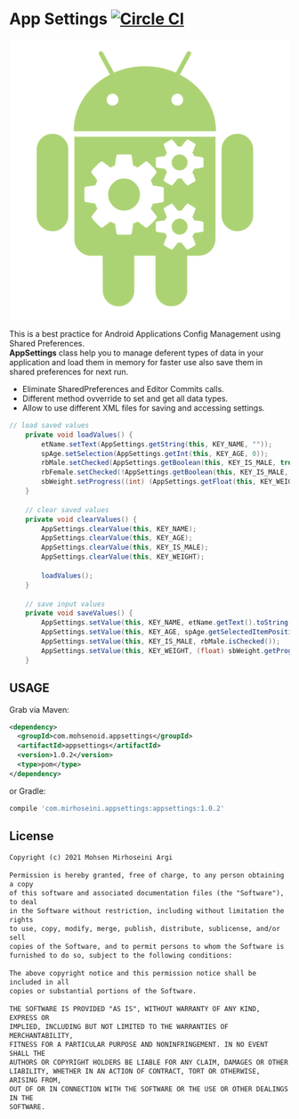 App Settings [![Circle CI](https://circleci.com/gh/mmirhoseini/app_settings.svg?style=svg)](https://circleci.com/gh/mmirhoseini/app_settings)
============

![Logo](logo.png)

This is a best practice for Android Applications Config Management using Shared Preferences.<br />
<b>AppSettings</b> class help you to manage deferent types of data in your application and load them in memory for faster use also save them in shared preferences for next run.
  * Eliminate SharedPreferences and Editor Commits calls.
  * Different method ovverride to set and get all data types.
  * Allow to use different XML files for saving and accessing settings.
```java
// load saved values
    private void loadValues() {
        etName.setText(AppSettings.getString(this, KEY_NAME, ""));
        spAge.setSelection(AppSettings.getInt(this, KEY_AGE, 0));
        rbMale.setChecked(AppSettings.getBoolean(this, KEY_IS_MALE, true));
        rbFemale.setChecked(!AppSettings.getBoolean(this, KEY_IS_MALE, true));
        sbWeight.setProgress((int) (AppSettings.getFloat(this, KEY_WEIGHT, 0f) * WEIGHT_FACTOR));
    }

    // clear saved values
    private void clearValues() {
        AppSettings.clearValue(this, KEY_NAME);
        AppSettings.clearValue(this, KEY_AGE);
        AppSettings.clearValue(this, KEY_IS_MALE);
        AppSettings.clearValue(this, KEY_WEIGHT);

        loadValues();
    }

    // save input values
    private void saveValues() {
        AppSettings.setValue(this, KEY_NAME, etName.getText().toString().trim());
        AppSettings.setValue(this, KEY_AGE, spAge.getSelectedItemPosition());
        AppSettings.setValue(this, KEY_IS_MALE, rbMale.isChecked());
        AppSettings.setValue(this, KEY_WEIGHT, (float) sbWeight.getProgress() / WEIGHT_FACTOR);
    }
```

USAGE
-----

Grab via Maven:
```xml
<dependency>
  <groupId>com.mohsenoid.appsettings</groupId>
  <artifactId>appsettings</artifactId>
  <version>1.0.2</version>
  <type>pom</type>
</dependency>
```
or Gradle:
```groovy
compile 'com.mirhoseini.appsettings:appsettings:1.0.2'
```


License
-------

    Copyright (c) 2021 Mohsen Mirhoseini Argi

    Permission is hereby granted, free of charge, to any person obtaining a copy
    of this software and associated documentation files (the "Software"), to deal
    in the Software without restriction, including without limitation the rights
    to use, copy, modify, merge, publish, distribute, sublicense, and/or sell
    copies of the Software, and to permit persons to whom the Software is
    furnished to do so, subject to the following conditions:

    The above copyright notice and this permission notice shall be included in all
    copies or substantial portions of the Software.

    THE SOFTWARE IS PROVIDED "AS IS", WITHOUT WARRANTY OF ANY KIND, EXPRESS OR
    IMPLIED, INCLUDING BUT NOT LIMITED TO THE WARRANTIES OF MERCHANTABILITY,
    FITNESS FOR A PARTICULAR PURPOSE AND NONINFRINGEMENT. IN NO EVENT SHALL THE
    AUTHORS OR COPYRIGHT HOLDERS BE LIABLE FOR ANY CLAIM, DAMAGES OR OTHER
    LIABILITY, WHETHER IN AN ACTION OF CONTRACT, TORT OR OTHERWISE, ARISING FROM,
    OUT OF OR IN CONNECTION WITH THE SOFTWARE OR THE USE OR OTHER DEALINGS IN THE
    SOFTWARE.
